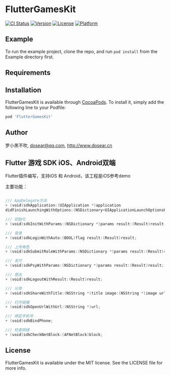 # FlutterGamesKit

[![CI Status](https://img.shields.io/travis/dosear@qq.com/FlutterGamesKit.svg?style=flat)](https://travis-ci.org/dosear@qq.com/FlutterGamesKit)
[![Version](https://img.shields.io/cocoapods/v/FlutterGamesKit.svg?style=flat)](https://cocoapods.org/pods/FlutterGamesKit)
[![License](https://img.shields.io/cocoapods/l/FlutterGamesKit.svg?style=flat)](https://cocoapods.org/pods/FlutterGamesKit)
[![Platform](https://img.shields.io/cocoapods/p/FlutterGamesKit.svg?style=flat)](https://cocoapods.org/pods/FlutterGamesKit)

## Example

To run the example project, clone the repo, and run `pod install` from the Example directory first.

## Requirements

## Installation

FlutterGamesKit is available through [CocoaPods](https://cocoapods.org). To install
it, simply add the following line to your Podfile:

```ruby
pod 'FlutterGamesKit'
```

## Author

罗小黑不吹, dosear@qq.com, http://www.dosear.cn

## Flutter 游戏 SDK iOS、Android双端

Flutter插件编写，支持iOS 和 Android，该工程是iOS参考demo

主要功能：

```swift

/// AppDelegate方法
+ (void)sdkApplication:(UIApplication *)application
didFinishLaunchingWithOptions:(NSDictionary<UIApplicationLaunchOptionsKey, id> *)launchOptions;

/// 初始化
+ (void)sdkInitWithParams:(NSDictionary *)params result:(Result)result;

/// 登录
+ (void)sdkLoginWithAuto:(BOOL)flag result:(Result)result;

/// 上传角色
+ (void)sdkSubmitRoleWithParams:(NSDictionary *)params result:(Result)result;

/// 支付
+ (void)sdkPsyWithParams:(NSDictionary *)params result:(Result)result;

/// 登出
+ (void)sdkLogoutWithResult:(Result)result;

/// 分享
+ (void)sdkShareWithTitle:(NSString *)title image:(NSString *)image url:(NSString *)url  result:(Result)result;

/// 打开链接
+ (void)sdkOpenUrlWithUrl:(NSString *)url;

/// 绑定手机号
+ (void)sdkBindPhone;

/// 检查网络
+ (void)sdkCheckNetBlock:(AFNetBlock)block;

```


## License

FlutterGamesKit is available under the MIT license. See the LICENSE file for more info.
